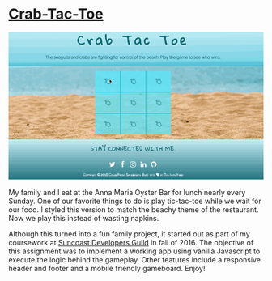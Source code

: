 # [Crab-Tac-Toe](http://tic-tac-toe.cfsanderson.surge.sh)

![](./images/crab-tac-toe-01.gif)

My family and I eat at the Anna Maria Oyster Bar for lunch nearly every Sunday. One of our favorite things to do is play tic-tac-toe while we wait for our food. I styled this version to match the beachy theme of the restaurant. Now we play this instead of wasting napkins.

Although this turned into a fun family project, it started out as part of my coursework at [Suncoast Developers Guild](https://suncoast.io/) in fall of 2016. The objective of this assignment was to implement a working app using vanilla Javascript to execute the logic behind the gameplay. Other features include a responsive header and footer and a mobile friendly gameboard. Enjoy!
